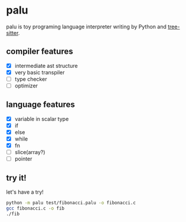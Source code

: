 # palu

palu is toy programing language interpreter writing by Python and [tree-sitter](https://tree-sitter.github.io/tree-sitter/).

## compiler features

- [x] intermediate ast structure
- [x] very basic transpiler
- [ ] type checker
- [ ] optimizer

## language features

- [x] variable in scalar type
- [x] if
- [x] else
- [x] while
- [x] fn
- [ ] slice(array?)
- [ ] pointer

## try it!

let's have a try!

```bash
python -m palu test/fibonacci.palu -o fibonacci.c
gcc fibonacci.c -o fib
./fib
```

